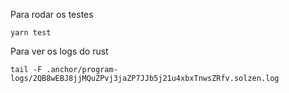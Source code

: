 

Para rodar os testes
```
yarn test
```

Para ver os logs do rust
```
tail -F .anchor/program-logs/2QB8wEBJ8jjMQuZPvj3jaZP7JJb5j21u4xbxTnwsZRfv.solzen.log
``` 

